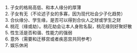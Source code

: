 
1. 子女的格局高低、和本人缘分的厚薄
2. 子女有无（不论述子女的多寡，因为现代社会少子化趋势）
3. 合伙缘分、学生缘，是否可以得到合伙人之财或学生之财
4. 桃花（缘或劫）。桃花劫会让本人身败名裂，桃花缘则好聚好散
5. 性生活是否和谐、性能力的强弱
6. 意外（需要和迁移宫或者疾恶宫共同参考）
7. 娱乐休闲
